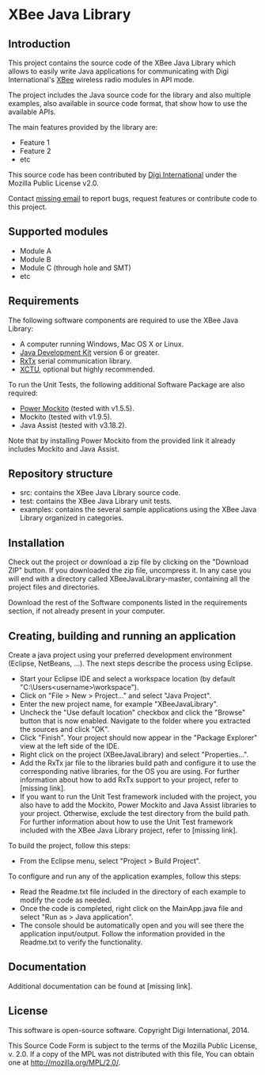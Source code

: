 XBee Java Library
=================

Introduction
------------
This project contains the source code of the XBee Java Library which allows
to easily write Java applications for communicating with Digi International's
[XBee] wireless radio modules in API mode.

The project includes the Java source code for the library and also multiple
examples, also available in source code format, that show how to use the
available APIs.

The main features provided by the library are:

- Feature 1
- Feature 2
- etc

This source code has been contributed by [Digi International] under the Mozilla
Public License v2.0.

Contact [missing email] to report bugs, request features or contribute
code to this project.

[Digi International]: http://www.digi.com/
[XBee]: http://www.digi.com/xbee/
[missing email]: missing@email.digi.com


Supported modules
-----------------
- Module A
- Module B
- Module C (through hole and SMT)
- etc


Requirements
------------
The following software components are required to use the XBee Java Library:

- A computer running Windows, Mac OS X or Linux.
- [Java Development Kit] version 6 or greater.
- [RxTx] serial communication library.
- [XCTU], optional but highly recommended.

To run the Unit Tests, the following additional Software Package are also required:

- [Power Mockito] (tested with v1.5.5).
- Mockito (tested with v1.9.5).
- Java Assist (tested with v3.18.2).

Note that by installing Power Mockito from the provided link it already includes Mockito and Java Assist.

[XCTU]: www.digi.com/xctu
[Java Development Kit]: http://www.oracle.com/technetwork/java/javase/downloads/index.html
[RxTx]: http://www.jcontrol.org/download/files/rxtx-2.1-7-bins-r2.zip
[Power Mockito]: http://dl.bintray.com/johanhaleby/generic/powermock-mockito-junit-1.5.5.zip


Repository structure
--------------------
- src: contains the XBee Java Library source code.
- test: contains the XBee Java Library unit tests.
- examples: contains the several sample applications using the XBee Java Library organized in categories.


Installation
------------
Check out the project or download a zip file by clicking  on the "Download ZIP" button. If you downloaded
the zip file, uncompress it. In any case you will end with a directory called XBeeJavaLibrary-master,
containing all the project files and directories.

Download the rest of the Software components listed in the requirements section, if not already present
in your computer.


Creating, building and running an application
---------------------------------------------
Create a java project using your preferred development environment (Eclipse, NetBeans, ...).
The next steps describe the process using Eclipse.

- Start your Eclipse IDE and select a workspace location (by default "C:\Users\<username>\workspace"). 
- Click on "File > New > Project..." and select "Java Project".
- Enter the new project name, for example "XBeeJavaLibrary". 
- Uncheck the "Use default location" checkbox and click the "Browse" button that is now enabled.
  Navigate to the folder where you extracted the sources and click "OK". 
- Click "Finish". Your project should now appear in the "Package Explorer" view at the left side of the IDE.
- Right click on the project (XBeeJavaLibrary) and select "Properties...".
- Add the RxTx jar file to the libraries build path and configure it to use the corresponding native 
  libraries, for the OS you are using. For further information about how to add RxTx support to your 
  project, refer to [missing link].
- If you want to run the Unit Test framework included with the project, you also have to add the Mockito,
  Power Mockito and Java Assist libraries to your project. Otherwise, exclude the test directory from the 
  build path.
  For further information about how to use the Unit Test framework included with the XBee Java Library 
  project, refer to [missing link].

To build the project, follow this steps:

- From the Eclipse menu, select "Project > Build Project".

To configure and run any of the application examples, follow this steps:

- Read the Readme.txt file included in the directory of each example to modify the code as needed.
- Once the code is completed, right click on the MainApp.java file and select "Run as > Java application".
- The console should be automatically open and you will see there the application input/output. Follow the
  information provided in the Readme.txt to verify the functionality.

  
Documentation
-------------
Additional documentation can be found at [missing link].


License
-------
This software is open-source software.  Copyright Digi International, 2014.

This Source Code Form is subject to the terms of the Mozilla Public
License, v. 2.0. If a copy of the MPL was not distributed with this file,
You can obtain one at http://mozilla.org/MPL/2.0/.

